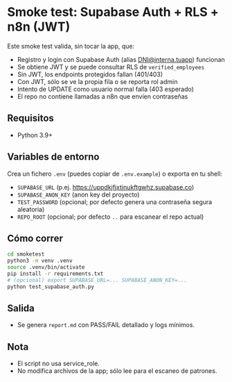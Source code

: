 # Smoke test: Supabase Auth + RLS + n8n (JWT)

Este smoke test valida, sin tocar la app, que:
- Registro y login con Supabase Auth (alias DNI@interna.tuapp) funcionan
- Se obtiene JWT y se puede consultar RLS de `verified_employees`
- Sin JWT, los endpoints protegidos fallan (401/403)
- Con JWT, sólo se ve la propia fila o se reporta rol admin
- Intento de UPDATE como usuario normal falla (403 esperado)
- El repo no contiene llamadas a n8n que envíen contraseñas

## Requisitos
- Python 3.9+

## Variables de entorno
Crea un fichero `.env` (puedes copiar de `.env.example`) o exporta en tu shell:

- `SUPABASE_URL` (p.ej. https://uppdkjfjxtjnukftgwhz.supabase.co)
- `SUPABASE_ANON_KEY` (anon key del proyecto)
- `TEST_PASSWORD` (opcional; por defecto genera una contraseña segura aleatoria)
- `REPO_ROOT` (opcional; por defecto `..` para escanear el repo actual)

## Cómo correr
```bash
cd smoketest
python3 -m venv .venv
source .venv/bin/activate
pip install -r requirements.txt
# (opcional) export SUPABASE_URL=... SUPABASE_ANON_KEY=...
python test_supabase_auth.py
```

## Salida
- Se genera `report.md` con PASS/FAIL detallado y logs mínimos.

## Nota
- El script no usa service_role.
- No modifica archivos de la app; sólo lee para el escaneo de patrones.
